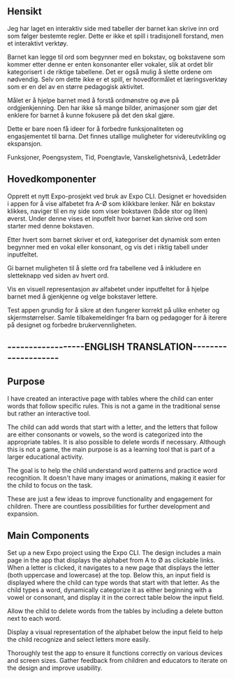 ## Hensikt
Jeg har laget en interaktiv side med tabeller der barnet kan skrive inn ord som følger bestemte regler. Dette er ikke et spill i tradisjonell forstand, men et interaktivt verktøy.

Barnet kan legge til ord som begynner med en bokstav, og bokstavene som kommer etter denne er enten konsonanter eller vokaler, slik at ordet blir kategorisert i de riktige tabellene. Det er også mulig å slette ordene om nødvendig. Selv om dette ikke er et spill, er hovedformålet et læringsverktøy som er en del av en større pedagogisk aktivitet. 

Målet er å hjelpe barnet med å forstå ordmønstre og øve på ordgjenkjenning. Den har ikke så mange bilder, animasjoner som gjør det enklere for barnet å kunne fokusere på det den skal gjøre.

Dette er bare noen få ideer for å forbedre funksjonaliteten og engasjementet til barna. Det finnes utallige muligheter for videreutvikling og ekspansjon.

Funksjoner, Poengsystem, Tid, Poengtavle, Vanskelighetsnivå, Ledetråder

## Hovedkomponenter
Opprett et nytt Expo-prosjekt ved bruk av Expo CLI.
Designet er hovedsiden i appen for å vise alfabetet fra A-Ø som klikkbare lenker.
Når en bokstav klikkes, naviger til en ny side som viser bokstaven (både stor og liten) øverst. 
Under denne vises et inputfelt hvor barnet kan skrive ord som starter med denne bokstaven.

Etter hvert som barnet skriver et ord, kategoriser det dynamisk som enten begynner med en vokal eller konsonant, og vis det i riktig tabell under inputfeltet.

Gi barnet muligheten til å slette ord fra tabellene ved å inkludere en sletteknapp ved siden av hvert ord.

Vis en visuell representasjon av alfabetet under inputfeltet for å hjelpe barnet med å gjenkjenne og velge bokstaver lettere.

Test appen grundig for å sikre at den fungerer korrekt på ulike enheter og skjermstørrelser. 
Samle tilbakemeldinger fra barn og pedagoger for å iterere på designet og forbedre brukervennligheten.

## ------------------ENGLISH TRANSLATION--------------------

## Purpose
I have created an interactive page with tables where the child can enter words that follow specific rules. This is not a game in the traditional sense but rather an interactive tool.

The child can add words that start with a letter, and the letters that follow are either consonants or vowels, so the word is categorized into the appropriate tables. It is also possible to delete words if necessary. Although this is not a game, the main purpose is as a learning tool that is part of a larger educational activity.

The goal is to help the child understand word patterns and practice word recognition. It doesn't have many images or animations, making it easier for the child to focus on the task.

These are just a few ideas to improve functionality and engagement for children. There are countless possibilities for further development and expansion.

## Main Components
Set up a new Expo project using the Expo CLI.
The design includes a main page in the app that displays the alphabet from A to Ø as clickable links.
When a letter is clicked, it navigates to a new page that displays the letter (both uppercase and lowercase) at the top.
Below this, an input field is displayed where the child can type words that start with that letter.
As the child types a word, dynamically categorize it as either beginning with a vowel or consonant, and display it in the correct table below the input field.

Allow the child to delete words from the tables by including a delete button next to each word.

Display a visual representation of the alphabet below the input field to help the child recognize and select letters more easily.

Thoroughly test the app to ensure it functions correctly on various devices and screen sizes. Gather feedback from children and educators to iterate on the design and improve usability.

